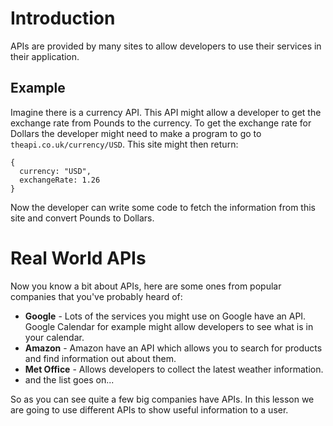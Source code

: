 # Introduction
APIs are provided by many sites to allow developers to use their services in their application.
## Example
Imagine there is a currency API. This API might allow a developer to get the exchange rate from Pounds to the currency. To get the exchange rate for Dollars the developer might need to make a program to go to `theapi.co.uk/currency/USD`. This site might then return:

```
{
  currency: "USD",
  exchangeRate: 1.26
}
```

Now the developer can write some code to fetch the information from this site and convert Pounds to Dollars.
# Real World APIs
Now you know a bit about APIs, here are some ones from popular companies that you've probably heard of:
* **Google** - Lots of the services you might use on Google have an API. Google Calendar for example might allow developers to see what is in your calendar.
* **Amazon** - Amazon have an API which allows you to search for products and find information out about them.
* **Met Office** - Allows developers to collect the latest weather information.
* and the list goes on...

So as you can see quite a few big companies have APIs. In this lesson we are going to use different APIs to show useful information to a user.
